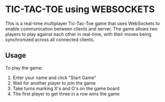 # TIC-TAC-TOE using WEBSOCKETS

This is a real-time multiplayer Tic-Tac-Toe game that uses WebSockets to enable communication between clients and server. The game allows two players to play against each other in real-time, with their moves being synchronized across all connected clients.

## Usage

To play the game:

1. Enter your name and click "Start Game"
2. Wait for another player to join the game
3. Take turns marking X's and O's on the game board
4. The first player to get three in a row wins the game
